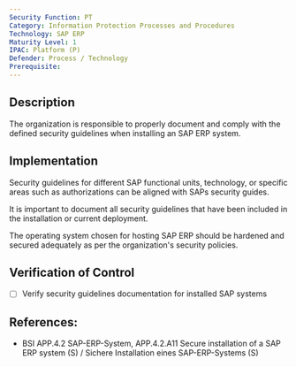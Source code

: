 ```yaml
---
Security Function: PT
Category: Information Protection Processes and Procedures
Technology: SAP ERP
Maturity Level: 1
IPAC: Platform (P)
Defender: Process / Technology
Prerequisite:
---
```


## Description

The organization is responsible to properly document and comply with the defined security guidelines when installing an SAP ERP system.

## Implementation

Security guidelines for different SAP functional units, technology, or specific areas such as authorizations can be aligned with SAPs security guides.

It is important to document all security guidelines that have been included in the installation or current deployment.

The operating system chosen for hosting SAP ERP should be hardened and secured adequately as per the organization's security policies.

## Verification of Control

- [ ] Verify security guidelines documentation for installed SAP systems

## References:
- BSI APP.4.2 SAP-ERP-System, APP.4.2.A11 Secure installation of a SAP ERP system (S) / Sichere Installation eines SAP-ERP-Systems (S)
